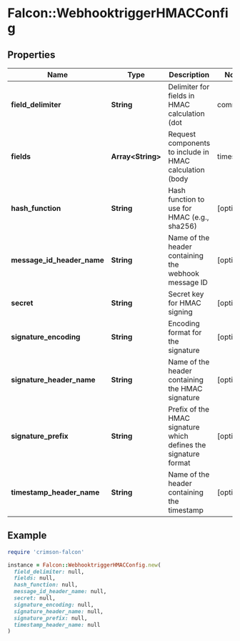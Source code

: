 # Falcon::WebhooktriggerHMACConfig

## Properties

| Name | Type | Description | Notes |
| ---- | ---- | ----------- | ----- |
| **field_delimiter** | **String** | Delimiter for fields in HMAC calculation (dot|comma) | [optional] |
| **fields** | **Array&lt;String&gt;** | Request components to include in HMAC calculation (body|timestamp|message_id) | [optional] |
| **hash_function** | **String** | Hash function to use for HMAC (e.g., sha256) | [optional] |
| **message_id_header_name** | **String** | Name of the header containing the webhook message ID | [optional] |
| **secret** | **String** | Secret key for HMAC signing | [optional] |
| **signature_encoding** | **String** | Encoding format for the signature | [optional] |
| **signature_header_name** | **String** | Name of the header containing the HMAC signature | [optional] |
| **signature_prefix** | **String** | Prefix of the HMAC signature which defines the signature format | [optional] |
| **timestamp_header_name** | **String** | Name of the header containing the timestamp | [optional] |

## Example

```ruby
require 'crimson-falcon'

instance = Falcon::WebhooktriggerHMACConfig.new(
  field_delimiter: null,
  fields: null,
  hash_function: null,
  message_id_header_name: null,
  secret: null,
  signature_encoding: null,
  signature_header_name: null,
  signature_prefix: null,
  timestamp_header_name: null
)
```

